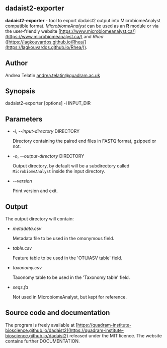 ## dadaist2-exporter
**dadaist2-exporter** - tool to export dadaist2 output into MicrobiomeAnalyst
compatible format. _MicrobiomeAnalyst_ can be used as an **R** module or
via the user-friendly website [https://www.microbiomeanalyst.ca/](https://www.microbiomeanalyst.ca/) and
_Rhea_ ([https://lagkouvardos.github.io/Rhea/](https://lagkouvardos.github.io/Rhea/)).

## Author
Andrea Telatin <andrea.telatin@quadram.ac.uk>

## Synopsis
dadaist2-exporter \[options\] -i INPUT\_DIR

## Parameters
- _-i_, _--input-directory_ DIRECTORY

    Directory containing the paired end files in FASTQ format, gzipped or not.

- _-o_, _--output-directory_ DIRECTORY

    Output directory, by default will be a subdirectory called `MicrobiomeAnalyst`
    inside the input directory.

- _--version_

    Print version and exit.

## Output
The output directory will contain:

- _metadata.csv_

    Metadata file to be used in the omonymous field.

- _table.csv_

    Feature table to be used in the 'OTU/ASV table' field.

- _taxonomy.csv_

    Taxonomy table to be used in the 'Taxonomy table' field.

- _seqs.fa_

    Not used in MicrobiomeAnalyst, but kept for reference.

## Source code and documentation
The program is freely available at [https://quadram-institute-bioscience.github.io/dadaist2](https://quadram-institute-bioscience.github.io/dadaist2)
released under the MIT licence. The website contains further DOCUMENTATION.
